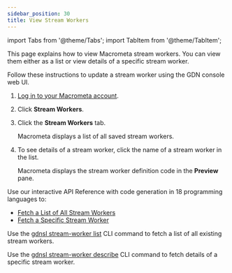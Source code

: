 ```yaml
---
sidebar_position: 30
title: View Stream Workers
---
```


import Tabs from '@theme/Tabs';
import TabItem from '@theme/TabItem';

This page explains how to view Macrometa stream workers. You can view them either as a list or view details of a specific stream worker.

<Tabs groupId="operating-systems">
<TabItem value="console" label="Web Console">

Follow these instructions to update a stream worker using the GDN console web UI.

1. [Log in to your Macrometa account](https://auth.paas.macrometa.io/).
2. Click **Stream Workers**.
3. Click the **Stream Workers** tab.

   Macrometa displays a list of all saved stream workers.

4. To see details of a stream worker, click the name of a stream worker in the list.

   Macrometa displays the stream worker definition code in the **Preview** pane.

</TabItem>
<TabItem value="api" label="REST API">

Use our interactive API Reference with code generation in 18 programming languages to:

- [Fetch a List of All Stream Workers](https://www.macrometa.com/docs/api#/operations/getAll)
- [Fetch a Specific Stream Worker](https://www.macrometa.com/docs/api#/operations/getApplication)

</TabItem>
<TabItem value="cli" label="CLI">

Use the [gdnsl stream-worker list](../../cli/stream-workers-cli#gdnsl-stream-worker-list) CLI command to fetch a list of all existing stream workers.

Use the [gdnsl stream-worker describe](../../cli/stream-workers-cli#gdnsl-stream-worker-describe) CLI command to fetch details of a specific stream worker.

</TabItem>
</Tabs>
